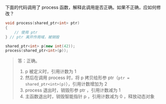 下面的代码调用了 process 函数，解释此调用是否正确。如果不正确，应如何修改？

```cpp
void process(shared_ptr<int> ptr)
{
    // 使用 ptr
} // ptr 离开作用域，被销毁

shared_ptr<int> p(new int(42));
process(shared_ptr<int>(p));
```

> 答：正确。
>  
> 1. p 被定义时，引用计数为 1
> 2. 然后在调用 process 时，将 p 拷贝给形参 ptr（`ptr = shared_ptr<int>(p)`），引用计数增加为 2
> 3. process 退出时，销毁形参 ptr ，引用计数减为 1
> 4. 主函数退出时，销毁智能指针 p ，引用计数减为 0 ，释放动态对象
